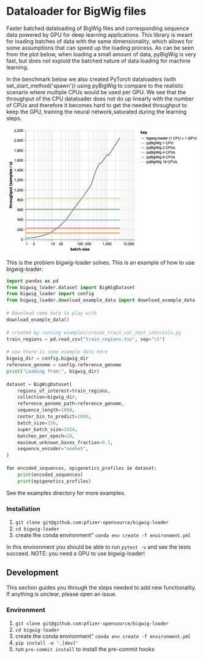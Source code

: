 # Dataloader for BigWig files

Faster batched dataloading of BigWig files and corresponding sequence data powered by GPU for deep learning applications.
This library is meant for loading batches of data with the same dimensionality, which allows for some assumptions that can
speed up the loading process. As can be seen from the plot below, when loading a small amount of data, pyBigWig is very fast,
but does not exploid the batched nature of data loading for machine learning.

In the benchmark below we also created PyTorch dataloaders (with set_start_method('spawn')) using pyBigWig to compare to
the realistic scenario where multiple CPUs would be used per GPU. We see that the throughput of the CPU dataloader does
not do up linearly with the number of CPUs and therefore it becomes hard to get the needed throughput to keep the GPU,
training the neural network,saturated during the learning steps.


![benchmark.png](images%2Fbenchmark.png)

This is the problem bigwig-loader solves. This is an example of how to use bigwig-loader:

```python
import pandas as pd
from bigwig_loader.dataset import BigWigDataset
from bigwig_loader import config
from bigwig_loader.download_example_data import download_example_data

# Download some data to play with
download_example_data()

# created by running examples/create_train_val_test_intervals.py
train_regions = pd.read_csv("train_regions.tsv", sep="\t")

# now there is some example data here
bigwig_dir = config.bigwig_dir
reference_genome = config.reference_genome
print("Loading from:", bigwig_dir)

dataset = BigWigDataset(
    regions_of_interest=train_regions,
    collection=bigwig_dir,
    reference_genome_path=reference_genome,
    sequence_length=1000,
    center_bin_to_predict=1000,
    batch_size=256,
    super_batch_size=1024,
    batches_per_epoch=20,
    maximum_unknown_bases_fraction=0.1,
    sequence_encoder="onehot",
)

for encoded_sequences, epigenetics_profiles in dataset:
    print(encoded_sequences)
    print(epigenetics_profiles)

```

See the examples directory for more examples.

### Installation

1. `git clone git@github.com:pfizer-opensource/bigwig-loader`
2. `cd bigwig-loader`
3. create the conda environment" `conda env create -f environment.yml`

In this environment you should be able to run `pytest -v` and see the tests
succeed. NOTE: you need a GPU to use bigwig-loader!

## Development

This section guides you through the steps needed to add new functionality. If
anything is unclear, please open an issue.

### Environment

1. `git clone git@github.com:pfizer-opensource/bigwig-loader`
2. `cd bigwig-loader`
3. create the conda environment" `conda env create -f environment.yml`
4. `pip install -e '.[dev]'`
5. run `pre-commit install` to install the pre-commit hooks
